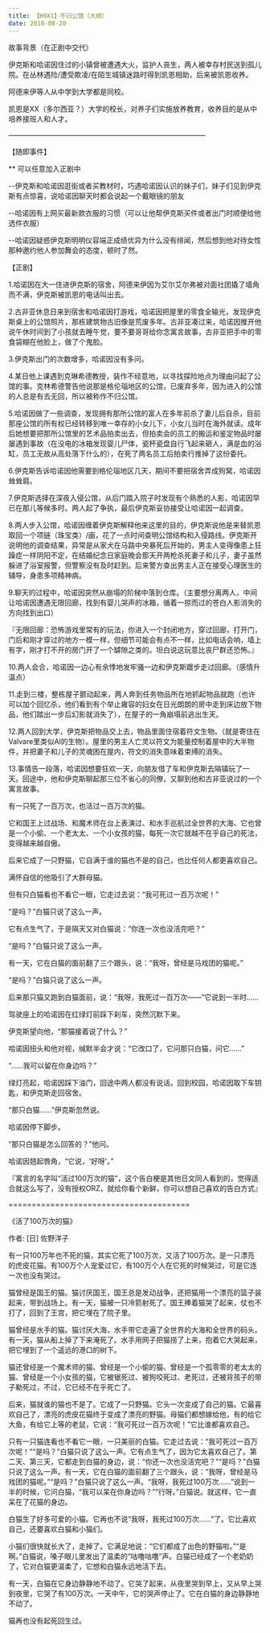 ```yaml
---
title: 【H9X1】不归公馆（大纲）
date: 2018-08-20
---
```




故事背景（在正剧中交代）

伊克斯和哈诺因住过的小镇曾被遭遇大火，监护人丧生，两人被幸存村民送到孤儿院。在丛林遇险/遭受欺凌/在陌生城镇迷路时得到凯恩相助，后来被凯恩收养。

<!-- more -->

阿德来伊等人从中学到大学都是同校。

凯恩是XX（多尔西亚？）大学的校长，对养子们实施放养教育，收养目的是从中培养接班人和人才。

————————————————————————————

【随即事件】

** 可以任意加入正剧中

--伊克斯和哈诺因逛街或者买教材时，巧遇哈诺因认识的妹子们，妹子们见到伊克斯有点惊喜，说哈诺因聊天时都会说起一个戴眼镜的朋友

--哈诺因有上网买最新款衣服的习惯（可以让他帮伊克斯买件或者出门时顺便给他选件衣服）

--哈诺因疑惑伊克斯明明仪容端正成绩优异为什么没有绯闻，然后想到他对待女性那种邀约他人参加舞会的态度，顿时了然。

【正剧】

1.哈诺因在大一住进伊克斯的宿舍，阿德来伊因为艾尔艾尔弗被对面社团撬了墙角而不满，伊克斯被凯恩的电话叫出去。

2.古非亚休息日来到宿舍和哈诺因打游戏，哈诺因把屋里的零食全输光，发现伊克斯桌上的公馆照片，那栋建筑物古旧像是荒废多年。古非亚凑过来，哈诺因推开他说午休时间到了小孩就去睡午觉，要不要哥哥给你念寓言故事，古非亚把手中的零食袋糊在他脸上，做了个鬼脸。

3.伊克斯出门的次数增多，哈诺因没有多问。

4.某日他上课遇到克琳希德教授，装作不经意地，以寻找探险地点为理由问起了公馆的事。克林希德警告他说那是格伦瑙地区的公馆，已废弃多年，因为进入的公馆的人总是有去无回，所以被称作不归公馆。

5.哈诺因做了一些调查，发现拥有那所公馆的富人在多年前杀了妻儿后自杀，目前那座公馆的所有权已经转移到唯一幸存的小女儿下，小女儿当时在海外就读。成年后她想要把那所公馆里的艺术品拍卖出去，但拍卖会的员工的搬运和鉴定物品时屡屡遇到事故（在没电的冰箱发现婴儿尸体，瓷杯瓷盘自行飞起来砸人，满是血的浴缸，员工无故从高处落下什么的），在死了两名员工后拍卖行推掉了这份委托。

6.伊克斯告诉哈诺因他需要到格伦瑙地区几天，期间不要把宿舍弄成狗窝，哈诺因耸耸肩。

7.伊克斯选择在深夜入侵公馆，从后门踏入院子时发现有个熟悉的人影，哈诺因早已在那儿等候多时。两人起了争执，最后伊克斯妥协接受让哈诺因一起调查。

8.两人步入公馆，哈诺因缠着伊克斯解释他来这里的目的，伊克斯说他是来替凯恩取回一个项链（珠宝类）/画，花了一点时间查明公馆结构和入侵路线。伊克斯开说明他的调查结果，异常是从家犬在马路中央暴死后开始的，男主人变得像患上狂躁症一样阴阳不定，在结婚纪念日家庭晚会那天开两枪杀死妻子和儿子，妻子虽然躲进了浴室报警，但警察没有及时赶到。后来警方查出男主人正在接受心理医生的辅导，身患多项精神病。

9.聊天的过程中，哈诺因突然从崩塌的阶梯中落到仓库。（主要想分离两人，中间让哈诺因遭遇无限回廊，找到有婴儿哭声的冰箱，循着一掠而过的苍白人影消失的方向找到出口）

『无限回廊：恐怖游戏里常有的玩法，你进入一个封闭地方，穿过回廊，打开门，门后和刚才穿过的地方一模一样，但细节可能会有点不一样，比如电话会响，墙上有字，刚才打不开的房门开了一个罅隙之类的。坦白说这玩意比丧尸群还恐怖。』

10.两人会合，哈诺因一边心有余悸地发牢骚一边和伊克斯踱步走过回廊。（感情升温点）

11.走到三楼，整栋屋子颤动起来，两人奔到任务物品所在地抓起物品就跑（也许可以加个回忆杀，他们看到有个举止雍容的妇女在日光朗朗的房中走到床边放下物品，他们踏出一步后幻影就消失了），在屋子的一角崩塌前逃出生天。

12.两人回到大学，伊克斯把物品交上去，物品里面住宿着符文生物。（就是寄住在Valvare里类似AI的生物）。屋里的男主人亡灵以符文为能量控制着屋中的大半物件，并把妻子和儿子的灵魂困在屋内，符文的消失意味着束缚的消失。

13.事情告一段落，哈诺因想要狂欢一天，向朋友借了车和伊克斯去隔镇玩了一天。回途中，他和伊克斯聊起那三位不省心的同僚，又聊到他和古非亚说过的一个寓言故事。

有一只死了一百万次，也活过一百万次的猫。

它和国王上过战场、和魔术师在台上表演过、和水手巡航过全世界的大海、它也曾是一个小偷、一个老太太、一个小女孩的猫，每死一次它就越不在乎自己的死法，变得越来越自傲。

后来它成了一只野猫，它自满于谁的猫也不是的自己，也比任何人都更喜欢自己。

满怀自信的他吸引了大群母猫。

但有只白猫看也不看它一眼，它走过去说：“我可死过一百万次呢！”

“是吗？”白猫只说了这么一声。

它有点生气了，于是隔天又对白猫说：“你连一次也没活完吧？”

“是吗？”白猫只说了这么一声。

有一天，它在白猫的面前翻了三个跟头，说：“我呀，曾经是马戏团的猫呢。”

“是吗？”白猫只说了这么一声。

后来那只猫又跑到白猫面前，说：“我呀，我死过一百万次——”它说到一半时……

驾驶座上的哈诺因在红绿灯前踩下刹车，突然沉默下来。

伊克斯望向他，“那猫接着说了什么？”

哈诺因扭头和他对视，缄默半会才说：“它改口了，它问那只白猫，问它……”

“……我可以留在你身边吗？”

绿灯亮起，哈诺因踩下油门，回途中两人都没有说话。回到校园，哈诺因取下车钥匙，和伊克斯走回宿舍。

“那只白猫……”伊克斯忽然说。

哈诺因停下脚步。

“那只白猫是怎么回答的？”他问。

哈诺因翘起唇角，“它说，'好呀'。”



『寓言的名字叫“活过100万次的猫”，这个告白梗是其他日文同人看到的，觉得适合就这么写了，没有授权ORZ，就给你看个新鲜，你可以想自己喜欢的告白方式』



=======================================

《活了100万次的猫》

作者:  [日] 佐野洋子

有一只100万年也不死的猫，其实它死了100万次，又活了100万次。是一只漂亮的虎皮花猫。有100万个人宠爱过它，有100万个人在它死的时候哭过，可是它连一次也没有哭过。

猫曾经是国王的猫。猫讨厌国王，国王总是发动战争，还把猫用一个漂亮的篮子装起来，带到战场上。有一天，猫被一只冷箭射死了。国王捧着猫哭了起来，仗也不打了，回到了王宫，把它埋在了院子里。

猫曾经是水手的猫。猫讨厌大海，水手带它走遍了全世界的大海和全世界的码头。有一天，猫从船上掉了下来淹死了。水手用网子把猫捞了上来，抱着它大哭起来，把它埋到了一个遥远的港口的树下。

猫还曾经是一个魔术师的猫、曾经是一个小偷的猫、曾经是一个孤零零的老太太的猫、曾经是一个小女孩的猫，它被锯死过、被狗咬死过、老死过，还被背孩子的带子勒死过，不过，它已经不在乎死亡了。

后来，猫就谁的猫也不是了。它成了一只野猫。它头一次变成了自己的猫。它最喜欢自己了，漂亮的虎皮花猫终于变成了漂亮的野猫。母猫们都想嫁给他，有的给它大鱼，有给它上等的老鼠，它说：“我可死过一百万次呢！”它比谁都喜欢自己。

只有一只猫连看也不看它一眼，一只美丽的白猫。它走过去说：“我可死过一百万次呢！”“是吗？”白猫只说了这么一声。它有点生气了，因为它太喜欢自己了。第二天、第三天，它都走到白猫的身边，说：“你还一次也没活完吧？”“是吗？”白猫只说了这么一声。有一天，它在白猫的面前翻了三个跟头，说：“我呀，曾经是马戏团的猫呢。”“是吗？”白猫只说了这么一声。“我呀，我死过100万次……”说到一半的时候，它问白猫，“我可以呆在你身边吗？”“行呀。”白猫说。就这样，它一直呆在了花猫的身边。

白猫生了好多可爱的小猫。它再也不说“我呀，我死过100万次……”了。它比喜欢自己，还要喜欢白猫和小猫们。

小猫们很快就长大了，走掉了。它满足地说：“它们都成了出色的野猫啦。”“是啊。”白猫说，嗓子眼儿里发出了温柔的“咕噜咕噜”声。白猫已经成了一个老奶奶了，它对白猫更温柔了，它想和白猫永远地活下去。

有一天，白猫在它身边静静地不动了。它哭了起来，从夜里哭到早上，又从早上哭到夜里，它哭了有100万次。一天中午，它的哭声停止了。它在白猫的身边静静地不动了。

猫再也没有起死回生过。





































